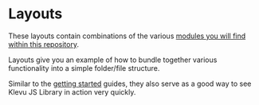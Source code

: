 # Layouts

These layouts contain combinations of the various 
[modules you will find within this repository](/modules).

Layouts give you an example of how to bundle together various
functionality into a simple folder/file structure.

Similar to the [getting started](/getting-started) guides,
they also serve as a good way to see Klevu JS Library in action very quickly.
